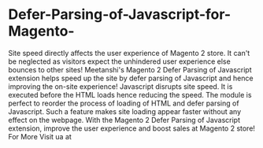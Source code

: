 # Defer-Parsing-of-Javascript-for-Magento-
Site speed directly affects the user experience of Magento 2 store. It can't be neglected as visitors expect the unhindered user experience else bounces to other sites!    Meetanshi's Magento 2 Defer Parsing of Javascript extension helps speed up the site by defer parsing of Javascript and hence improving the on-site experience!  Javascript disrupts site speed. It is executed before the HTML loads hence reducing the speed. The module is perfect to reorder the process of loading of HTML and defer parsing of Javascript. Such a feature makes site loading appear faster without any effect on the webpage.  With the Magento 2 Defer Parsing of Javascript extension, improve the user experience and boost sales at Magento 2 store! For More Visit ua at 
